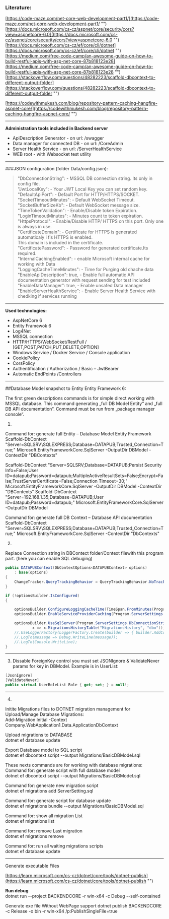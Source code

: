 ### Literature:

[https://code-maze.com/net-core-web-development-part1/](https://code-maze.com/net-core-web-development-part1/ "")  
[https://docs.microsoft.com/cs-cz/aspnet/core/security/cors?view=aspnetcore-6.0](https://docs.microsoft.com/cs-cz/aspnet/core/security/cors?view=aspnetcore-6.0 "")
[https://docs.microsoft.com/cs-cz/ef/core/cli/dotnet](https://docs.microsoft.com/cs-cz/ef/core/cli/dotnet "")
[https://medium.com/free-code-camp/an-awesome-guide-on-how-to-build-restful-apis-with-asp-net-core-87b818123e28](https://medium.com/free-code-camp/an-awesome-guide-on-how-to-build-restful-apis-with-asp-net-core-87b818123e28 "")
[https://stackoverflow.com/questions/48282223/scaffold-dbcontext-to-different-output-folder](https://stackoverflow.com/questions/48282223/scaffold-dbcontext-to-different-output-folder "")  

[https://codewithmukesh.com/blog/repository-pattern-caching-hangfire-aspnet-core/](https://codewithmukesh.com/blog/repository-pattern-caching-hangfire-aspnet-core/ "")  

---

**Administration tools included in Backend server**  
* ApiDescription Generator - on url: /swagger   
* Data manager for connected DB - on url: /CoreAdmin  
* Server Health Service - on url: /ServerHealthService  
* WEB root  - with Websocket test utility

---
###JSON configuration  (folder Data/config.json):

> "DbConnectionString":      -  MSSQL DB connection string. Its only in config file.   
"JwtLocalKey": 	        - Your JWT Local Key you can set random key.   
"DefaultApiPort":	        - Default Port for HTTP/HTTPS/SOCKET.  
"SocketTimeoutMinutes":  - Default WebSocket Timeout.  
"SocketBufferSizeKb":      - Default WebSocket message size.   
"TimeTokenValidation":    - Enable/Disable token Expiration.  
"LoginTimeoutMinutes":    - Minutes count to token expiration.  
"HttpsProtocol":	        - Enable/Disable HTTP/ HTTPS on this port. Only one is always in use.  
"CertificateDomain":         - Certificate for HTTPS is generated automaticaly i fis HTTPS is enabled.  
                               This domain is included in the certificate.  
"CertificatePassword":       - Password for generated certificate.Its required.  
"InternalCachingEnabled":  - enable Microsoft internal cache for working with Data  
"LoggingCacheTimeMinutes": - Time for Purging old chache data   
"EnableApiDescription": true, - Enable full automatic API documentation generator with request sending for test included  
"EnableDataManager": true,    - Enable unsafed Data manager  
"EnableServerHealthService":  - Enable Server Health Service with chedking if services   running


---


**Used technologies:**

-	AspNetCore 6
-	Entity Framewok 6
-	Log4Net
-	MSSQL connection
-	HTTP/HTTPS/WebSocket/RestFull / [GET,POST,PATCH,PUT,DELETE,OPTION]
-	Windows Service / Docker Service / Console application
-	CookiePolicy
-	CorsPolicy
-	Authentification / Authorization / Basic – JwtBearer
-	Automatic EndPoints /Controllers

---
##Database Model snapshot to Entity Entity Framework 6:

The first green descriptions commands is for simple direct working with MSSQL database. 
This command generating „full DB Model Entity“ and „full DB API documentation“. 
Command must be run from „package manager console“.

1)
Command for: generate full Entity – Database Model Entity Framework
Scaffold-DbContext "Server=SQLSRV\SQLEXPRESS;Database=DATAPUB;Trusted_Connection=True;" Microsoft.EntityFrameworkCore.SqlServer -OutputDir DBModel -ContextDir "DBContexts"

Scaffold-DbContext "Server=SQLSRV;Database=DATAPUB;Persist Security Info=False;User ID=datapub;Password=datapub;MultipleActiveResultSets=False;Encrypt=False;TrustServerCertificate=False;Connection Timeout=30;" Microsoft.EntityFrameworkCore.SqlServer -OutputDir DBModel -ContextDir "DBContexts"
Scaffold-DbContext "Server=192.168.1.35;Database=DATAPUB;User ID=datapub;Password=datapub;" Microsoft.EntityFrameworkCore.SqlServer -OutputDir DBModel


Command for: generate full DB Context – Database API documentation
Scaffold-DbContext "Server=SQLSRV\SQLEXPRESS;Database=DATAPUB;Trusted_Connection=True;" Microsoft.EntityFrameworkCore.SqlServer -ContextDir "DbContexts"

2)
Replace Connection string in DBContect folder/Context filewith this program part. 
(here you can enable SQL debuging)

```cs
public DATAPUBContext(DbContextOptions<DATAPUBContext> options)
    : base(options)
{ 
    ChangeTracker.QueryTrackingBehavior = QueryTrackingBehavior.NoTracking;
}

if (!optionsBuilder.IsConfigured)
{

    optionsBuilder.ConfigureLoggingCacheTime(TimeSpan.FromMinutes(Program.ServerSettings.SimpleCacheTimeMinutes));
    optionsBuilder.EnableServiceProviderCaching(Program.ServerSettings.SimpleCachingEnabled);

    optionsBuilder.UseSqlServer(Program.ServerSettings.DbConnectionString,
            x => x.MigrationsHistoryTable("MigrationsHistory", "dbo"));
    //.UseLoggerFactory(LoggerFactory.Create(builder => { builder.AddConsole(); }))
    //.LogTo(message => Debug.WriteLine(message));
    //.LogTo(Console.WriteLine);
}
```

---

3) Dissable ForeignKey control you must set JSONIgnore & ValidateNever params for key in DBModel. Example is in UserList:

```cs
[JsonIgnore]
[ValidateNever]
public virtual UserRoleList Role { get; set; } = null!;
```


---
4)

Initite Migrations files to DOTNET migration management for Upload/Manage Database Migrations:   
Add-Migration Initial -Context Company.WebApplication1.Data.ApplicationDbContext

Upload migrations to DATABASE  
dotnet ef database update 

Export Database model to SQL script  
dotnet ef dbcontext script --output Migrations/BasicDBModel.sql

These nexts commands are for working with database migrations:  
Command for: generate script with full database model  
dotnet ef dbcontext script --output Migrations/BasicDBModel.sql

Command for: generate new migration script  
dotnet ef migrations add ServerSetting.sql

Command for: generate script for database update  
dotnet ef migrations bundle --output Migrations/BasicDBModel.sql

Command for: show all migration List  
dotnet ef migrations list

Command for: remove Last migration  
dotnet ef migrations remove

Command for: run all waiting migrations scripts   
dotnet ef database update

---

Generate executable Files 

[https://learn.microsoft.com/cs-cz/dotnet/core/tools/dotnet-publish](https://learn.microsoft.com/cs-cz/dotnet/core/tools/dotnet-publish "")

**Run debug**   
dotnet run --project BACKENDCORE -r win-x64 -c Debug --self-contained

Generate exe file Without WebPage support
dotnet publish BACKENDCORE -c Release -o bin -r win-x64 /p:PublishSingleFile=true

